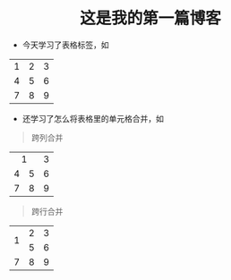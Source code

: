 # <center>这是我的第一篇博客</center>
* 今天学习了表格标签，如

<table width="300">
<tr>
<td>1</td><td>2</td><td>3</td>
</tr>
<tr>
<td>4</td><td>5</td><td>6</td>
</tr>
<tr>
<td>7</td><td>8</td><td>9</td>
</tr>
</table>

* 还学习了怎么将表格里的单元格合并，如
> 跨列合并
<table width="300">
<tr>
<td colspan="2"><center>1</center></td><td>3</td>
</tr>
<tr>
<td>4</td><td>5</td><td>6</td>
</tr>
<tr>
<td>7</td><td>8</td><td>9</td>
</tr>
</table>

> 跨行合并
<table width="300">
<tr>
<td rowspan="2">1</td><td>2</td><td>3</td>
</tr>
<tr>
<td>5</td><td>6</td>
</tr>
<tr>
<td>7</td><td>8</td><td>9</td>
</tr>
</table>